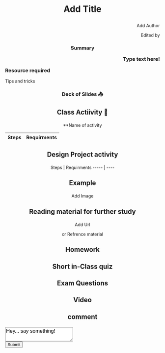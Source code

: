 # <p align = center> Add Title </p>
<p align = right> Add Author</p>
<p align = right> Edited by</p>


### <p align = center>Summary <p align = right>Type text here!</p><p align = left>Resource required </p>
<p align = left>Tips and tricks </p>


### <p align = center>Deck of Slides :outbox_tray:

## <p align = center>Class Actiivity :rocket:

<p align = center>**Name of activity 


Steps | Requirments
----- | ---- 




## <p align = center>Design Project activity

<p align = center> Steps | Requirments
----- | ---- </p>

## <p align = center>Example 
<p align = center>Add Image

## <p align = center>Reading material for further study
<p align = center>Add Url
<p align = center>or Refrence material

## <p align = center>Homework

## <p align = center>Short in-Class quiz
## <p align = center>Exam Questions 
## <p align = center>Video
## <p align = center>comment
  <form action="/html/tags/html_form_tag_action.cfm" method="post">
<div>
<textarea name="comments" id="comments" style="font-family:sans-serif;font-size:1.2em;">
Hey... say something!
</textarea>
</div>
<input type="submit" value="Submit">
</form>
